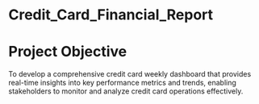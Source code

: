 # Credit_Card_Financial_Report

# Project Objective
  
To develop a comprehensive credit
card weekly dashboard that
provides real-time insights into key
performance metrics and trends,
enabling stakeholders to monitor
and analyze credit card operations
effectively.
